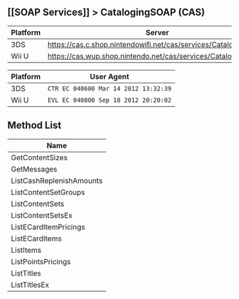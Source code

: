 ## [[SOAP Services]] > CatalogingSOAP (CAS)

| Platform | Server |
| --- | --- |
| 3DS | https://cas.c.shop.nintendowifi.net/cas/services/CatalogingSOAP |
| Wii U | https://cas.wup.shop.nintendo.net/cas/services/CatalogingSOAP |

| Platform | User Agent |
| --- | --- |
| 3DS | `CTR EC 040600 Mar 14 2012 13:32:39` |
| Wii U | `EVL EC 040800 Sep 18 2012 20:20:02` |

## Method List
| Name |
| --- |
| GetContentSizes |
| GetMessages |
| ListCashReplenishAmounts |
| ListContentSetGroups |
| ListContentSets |
| ListContentSetsEx |
| ListECardItemPricings |
| ListECardItems |
| ListItems |
| ListPointsPricings |
| ListTitles |
| ListTitlesEx |